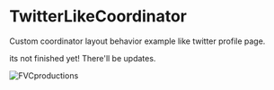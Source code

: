 # TwitterLikeCoordinator
Custom coordinator layout behavior example like twitter profile page.

its not finished yet! There'll be updates.


<img src="https://github.com/gokhandiker/TwitterLikeCoordinator/blob/master/art/edip.gif" title="FVCproductions" alt="FVCproductions">
